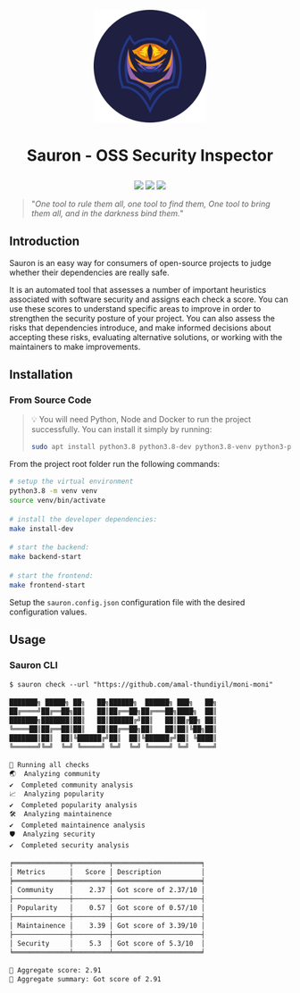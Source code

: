 <p align='center'>
<img width="40%" src='./docs/images/logo.png'>
</p>

<h1>
<p align='center'>
Sauron - OSS Security Inspector
</p>
</h1>

<p align='center'>
<img src="https://github.com/amal-thundiyil/sauron/actions/workflows/actions.yml/badge.svg">
<a href="https://github.com/amal-thundiyil/sauron/blob/main/LICENSE"><img src="https://img.shields.io/badge/License-MIT-green.svg"></a>
<img src="https://visitor-badge.laobi.icu/badge?page_id=amal-thundiyil.sauron">
</p>

> "_One tool to rule them all, one tool to find them, One tool to bring them all, and in the darkness bind them._"

## Introduction

Sauron is an easy way for consumers of open-source projects to judge whether their dependencies are really safe.

It is an automated tool that assesses a number of important heuristics associated with software security and assigns each check a score. You can use these scores to understand specific areas to improve in order to strengthen the security posture of your project. You can also assess the risks that dependencies introduce, and make informed decisions about accepting these risks, evaluating alternative solutions, or working with the maintainers to make improvements.

## Installation

### From Source Code

> 💡 You will need Python, Node and Docker to run the project successfully. You can install it simply by running:
>
> ```sh
> sudo apt install python3.8 python3.8-dev python3.8-venv python3-pip nodejs npm
> ```

From the project root folder run the following commands:

```sh
# setup the virtual environment
python3.8 -m venv venv
source venv/bin/activate

# install the developer dependencies:
make install-dev

# start the backend:
make backend-start

# start the frontend:
make frontend-start
```

Setup the `sauron.config.json` configuration file with the desired configuration values.

## Usage

### Sauron CLI

```console
$ sauron check --url "https://github.com/amal-thundiyil/moni-moni"              

███████╗ █████╗ ██╗   ██╗██████╗  ██████╗ ███╗   ██╗
██╔════╝██╔══██╗██║   ██║██╔══██╗██╔═══██╗████╗  ██║
███████╗███████║██║   ██║██████╔╝██║   ██║██╔██╗ ██║
╚════██║██╔══██║██║   ██║██╔══██╗██║   ██║██║╚██╗██║
███████║██║  ██║╚██████╔╝██║  ██║╚██████╔╝██║ ╚████║
╚══════╝╚═╝  ╚═╝ ╚═════╝ ╚═╝  ╚═╝ ╚═════╝ ╚═╝  ╚═══╝

🧐 Running all checks
🌏  Analyzing community
✔️  Completed community analysis
📈️  Analyzing popularity
✔️  Completed popularity analysis
🛠️  Analyzing maintainence
✔️  Completed maintainence analysis
🛡️  Analyzing security
✔️  Completed security analysis

╒══════════════╤═════════╤══════════════════════╕                                                      
│ Metrics      │   Score │ Description          │                                                      
╞══════════════╪═════════╪══════════════════════╡                                                      
│ Community    │    2.37 │ Got score of 2.37/10 │                                                      
├──────────────┼─────────┼──────────────────────┤                                                      
│ Popularity   │    0.57 │ Got score of 0.57/10 │                                                      
├──────────────┼─────────┼──────────────────────┤                                                      
│ Maintainence │    3.39 │ Got score of 3.39/10 │                                                      
├──────────────┼─────────┼──────────────────────┤                                                      
│ Security     │    5.3  │ Got score of 5.3/10  │                                                      
╘══════════════╧═════════╧══════════════════════╛                                                      

🚩 Aggregate score: 2.91
📜 Aggregate summary: Got score of 2.91
```

